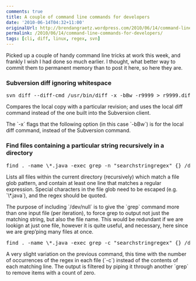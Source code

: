 ```yaml
---
comments: true
title: A couple of command line commands for developers
date: '2010-06-14T04:32+11:00'
originalUrl: http://brendangraetz.wordpress.com/2010/06/14/command-line-commands-for-developers/
permalink: /2010/06/14/command-line-commands-for-developers/
tags: [cli, diff, linux, regex, svn]
---
```


<p>Picked up a couple of handy command line tricks at work this week, and frankly I wish I had done so much earlier. I thought, what better way to commit them to permanent memory than to post it here, so here they are.</p>
<h3>Subversion diff ignoring whitespace</h3>
<pre class="brush: bash; title: ; notranslate" title="">
svn diff --diff-cmd /usr/bin/diff -x -bBw -r9999 &gt; r9999.diff
</pre>
<p>Compares the local copy with a particular revision; and uses the local diff command instead of the one built into the Subversion client.</p>
<p>The `-x` flags that the following option (in this case `-bBw`) is for the local diff command, instead of the Subversion command.</p>
<h3>Find files containing a particular string recursively in a directory</h3>
<pre class="brush: bash; title: ; notranslate" title="">
find . -name \*.java -exec grep -n &quot;searchstringregex&quot; {} /dev/null \;
</pre>
<p>Lists all files within the current directory (recursively) which match a file glob pattern, and contain at least one line that matches a regular expression. Special characters in the file glob need to be escaped (e.g. `\*.java`), and the regex should be quoted.</p>
<p>The purpose of including `/dev/null` is to give the `grep` command more than one input file (per iteration), to force grep to output not just the matching string, but also the file name. This would be redundant if we are lookign at just one file, however it is quite useful, and necessary, here since we are grep&#8217;ping many files at once.</p>
<pre class="brush: bash; title: ; notranslate" title="">
find . -name \*.java -exec grep -c &quot;searchstringregex&quot; {} /dev/null \; | grep -v :0$
</pre>
<p>A very slight variation on the previous command, this time with the number of occurrences of the regex in each file (`-c`) instead of the contents of each matching line. The output is filtered by piping it through another `grep` to remove items with a count of zero.</p>
